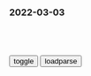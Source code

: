 ### 2022-03-03

```note
```

<table id="tbc" style="white-space:pre-wrap">
</table>
<button onclick="toggleb()">toggle</button>
<button onclick="loadparse()">loadparse</button>
<br>
<!-- 🌸<br>🍅-　-🍑<hr>🍀 -->
<pre>
<textarea rows="30" cols="100" style="display: none" id="tar">

我妈是双标怪（食物篇）,搞笑,恶搞整蛊,好看视频
https://haokan.baidu.com/v?vid=952927223894463258

https://f7.baidu.com/it/u=676537913,3577204315&fm=222.jpg

<font size="1" style="color:#DCDCDC">2022-03-03</font>

为何说陕西出土的“大秦景教流行zg碑”，让西方世界为之一颤？
https://mbd.baidu.com/newspage/data/landingsuper?context=%7B%22nid%22%3A%22news_9211869049088901046%22%7D&n_type=-1&p_from=-1

<font size="1" style="color:#DCDCDC">2022-03-03</font>

永乐：朱棣太可怜了，被朱元璋拿捏一辈子，梦里都逃不掉！,影视,历史片,好看视频
https://haokan.baidu.com/v?vid=17338971548280560452&sfrom=baidu-feed

<font size="1" style="color:#DCDCDC">2022-03-03</font>

经济有多重要？军队发不起工资，飞行员直接开着8架轰炸机跑了
https://baijiahao.baidu.com/s?id=1677440492371908949&wfr=spider&for=pc

<font size="1" style="color:#DCDCDC">2022-03-03</font>

尴尬！e军作战条令第一条：不许向当地mz倒卖军火，当年卖多少
https://baijiahao.baidu.com/s?id=1652451830275217276&wfr=spider&for=pc

<font size="1" style="color:#DCDCDC">2022-03-03</font>

士兵将子弹倒卖给敌人 只为换取6000美元 300名战友却为此倒下
https://www.sohu.com/a/204118741_670543

<font size="1" style="color:#DCDCDC">2022-03-03</font>

副司令带头倒卖军用燃油，3万吨储备油消失一空，赚到数千万美元_俄罗斯
https://www.sohu.com/a/442634226_120012923

<font size="1" style="color:#DCDCDC">2022-03-03</font>

军g将100辆军用卡车偷偷倒卖赚钱 让部队在战斗中陷入瘫痪
https://baijiahao.baidu.com/s?id=1582779719795163401&wfr=spider&for=pc

<font size="1" style="color:#DCDCDC">2022-03-03</font>

e罗斯上将贪污22亿被抓，e罗斯军队腐败有多严重？
https://baijiahao.baidu.com/s?id=1648288429883853968&wfr=spider&for=pc

e罗斯军队的蛀虫们，不仅倒卖枪支弹药，还倒卖其他军队物资，如燃油、电缆等。

普j在第二个任期开始就大力反腐，到了2008年更是要求z府每年出台反腐败计划，并且出台了财产申报制度。财产申报制度可以说是一招大杀器，e军中的大小将校都要在网络上公开自己的收入状况，接受监督。

e罗斯军队中，存在着一种"大父亲主义"，发源于古拉格集中营。新来的人，会被强迫为先来的人服务，甚至会遭遇强奸和殴打。1994年数据显示，每20个新兵就会有1个遭遇同性恋者的强j。

十年的阿富汗战争中，苏联军队伤亡只有1.5万人，可是和平时期e罗斯军队因意外事故、自杀、他杀造成的伤亡，已经超过了这个数字。

<font size="1" style="color:#DCDCDC">2022-03-03</font>

吃下发霉的e罗斯军粮?! 战斗m族一天可以吃那么多 ?_哔哩哔哩_bilibili
https://www.bilibili.com/video/av44482113/

<font size="1" style="color:#DCDCDC">2022-03-03</font>

zg网友买爆e罗斯gj馆商品，店方：希望zg朋友理性购物
https://mbd.baidu.com/newspage/data/landingsuper?context=%7B%22nid%22%3A%22news_10025609496169159372%22%7D&n_type=-1&p_from=-1

<font size="1" style="color:#DCDCDC">2022-03-03</font>

被欺负还热爱施暴者？为何今天的伊拉克很多人，不恨美g侵略者？_贝克萨达姆
https://www.sohu.com/a/344899963_120211318?scm=1002.46005d.16b016f01a2.PC_ARTICLE_REC_OPT

<font size="1" style="color:#DCDCDC">2022-03-03</font>

CNN问“有没有后悔否认美g情报”，泽连斯基这么回
https://mbd.baidu.com/newspage/data/landingsuper?context=%7B%22nid%22%3A%22news_9551890146718935566%22%7D&n_type=-1&p_from=-1

c伟ycw
必须把泽连斯基送上断头台，正是他不顾一切的把乌克兰推向了战争！

<font size="1" style="color:#DCDCDC">2022-03-03</font>

我爱：志新：咱们这是穷帮穷，葛优吃完饺子，一个没给大家留下,影视,伦理片,好看视频
https://haokan.baidu.com/v?vid=12217625015511017095&sfrom=baidu-feed

<font size="1" style="color:#DCDCDC">2022-03-03</font>

DNF：谁加强喷谁，又酸又臭，削弱怪玩家不怪策划，无能狂怒键盘侠，键来？_职业
https://www.sohu.com/a/337411954_120099898

http://5b0988e595225.cdn.sohucs.com/images/20190830/09756227a9dd4c789e8c49c7fe7ea151.jpeghttp://5b0988e595225.cdn.sohucs.com/images/20190830/09756227a9dd4c789e8c49c7fe7ea151.jpeg

不能以喷子来概括他们的职业，毕竟zg这么多人口，林子大了什么鸟都有，不出几个杀币大家还以为生活在通话里。
http://5b0988e595225.cdn.sohucs.com/images/20190830/a68dd7585cbb47f9bd2e5db5922daeb0.jpeg

<font size="1" style="color:#DCDCDC">2022-03-03</font>

心理学：人的大多数痛苦，本质上是一种“无能狂怒”
https://baijiahao.baidu.com/s?id=1696371013369689334&wfr=spider&for=pc

<font size="1" style="color:#DCDCDC">2022-03-03</font>

键盘侠无能狂怒？借天价片酬事件迁怒张g立，后者让他们闭嘴
https://baijiahao.baidu.com/s?id=1698734242281864791&wfr=spider&for=pc

键仙不请自来
https://pics5.baidu.com/feed/dbb44aed2e738bd49e36a810e5d4f6de277ff967.jpeg

<font size="1" style="color:#DCDCDC">2022-03-03</font>

无能狂怒！江苏男子暴打儿女还拍视频，就是为了给离婚的妻子看？_调解
https://www.sohu.com/a/472402056_121069538

<font size="1" style="color:#DCDCDC">2022-03-03</font>

</textarea>
</pre>
<!-- 🍀<br>🍑-　-🍅<hr>🌸 -->

```tip
```

<script src="https://cdn.jsdelivr.net/npm/jquery@3.5.1/dist/jquery.min.js"></script>

<link rel="stylesheet" href="https://cdn.jsdelivr.net/gh/fancyapps/fancybox@3.5.7/dist/jquery.fancybox.min.css" />
<script src="https://cdn.jsdelivr.net/gh/fancyapps/fancybox@3.5.7/dist/jquery.fancybox.min.js"></script>

<script type="text/javascript">

var __urlRegex = /(\b(https?|ftp|file):\/\/[-A-Z0-9+&@#\/%?=~_|!:,.;]*[-A-Z0-9+&@#\/%=~_|])/ig;
var __imgRegex = /\.(?:jpe?g|gif|png|webp)$/i;

loadparse();

function parseURL($string){

    var exp = __urlRegex;
    return $string.replace(exp,function(match){
            __imgRegex.lastIndex=0;
            if(__imgRegex.test(match)){
                return '<a data-fancybox="gallery" href="' + match.replace("/p=700", "")
                 + '"><img src="' + match.replace("/p=700", "/p=160x200")+'" width="64"></a>';
            }
            else{
                return '<a href="' + match + '" target="_blank">' + match + '</a>';
            }
        }
    );
}

function loadparse() {
  tbc.innerHTML = parseURL(tar.value);
}

function toggleb() {
  var x = document.getElementById("tar");
  if (x.style.display === "none") {
    x.style.display = "";
  } else {
    x.style.display = "none";
  }
}

</script>

